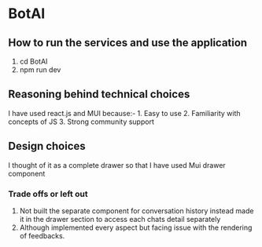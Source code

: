 # BotAI
## How to run the services and use the application
1. cd BotAI
2. npm run dev

## Reasoning behind technical choices
I have used react.js and MUI because:-
            1. Easy to use
            2. Familiarity with concepts of JS
            3. Strong community support

## Design choices
I thought of it as a complete drawer so that I have used Mui drawer component

### Trade offs or left out
1. Not built the separate component for conversation history instead made it in the drawer section to access each chats detail separately
2. Although implemented every aspect but facing issue with the rendering of feedbacks. 

